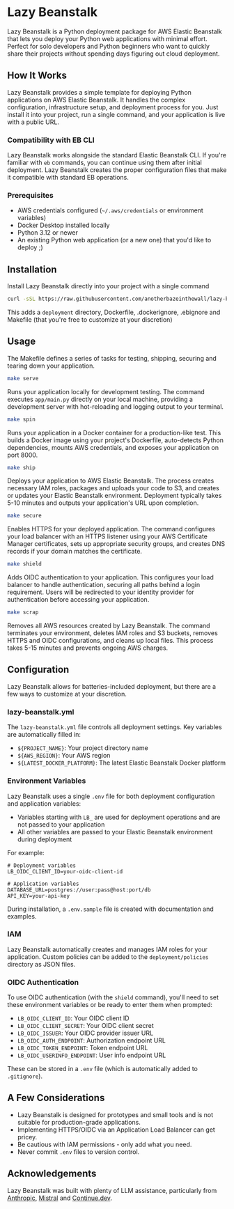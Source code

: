 # Lazy Beanstalk

Lazy Beanstalk is a Python deployment package for AWS Elastic Beanstalk that lets you deploy your Python web applications with minimal effort. Perfect for solo developers and Python beginners who want to quickly share their projects without spending days figuring out cloud deployment.

## How It Works

Lazy Beanstalk provides a simple template for deploying Python applications on AWS Elastic Beanstalk. It handles the complex configuration, infrastructure setup, and deployment process for you. Just install it into your project, run a single command, and your application is live with a public URL.

### Compatibility with EB CLI

Lazy Beanstalk works alongside the standard Elastic Beanstalk CLI. If you're familiar with `eb` commands, you can continue using them after initial deployment. Lazy Beanstalk creates the proper configuration files that make it compatible with standard EB operations.

### Prerequisites

- AWS credentials configured (`~/.aws/credentials` or environment variables)
- Docker Desktop installed locally 
- Python 3.12 or newer
- An existing Python web application (or a new one) that you'd like to deploy ;) 

## Installation

Install Lazy Beanstalk directly into your project with a single command 

```bash
curl -sSL https://raw.githubusercontent.com/anotherbazeinthewall/lazy-beanstalk/main/installer.sh | bash
```

This adds a `deployment` directory, Dockerfile, .dockerignore, .ebignore and Makefile (that you're free to customize at your discretion)

## Usage

The Makefile defines a series of tasks for testing, shipping, securing and tearing down your application. 
```bash
make serve
```
Runs your application locally for development testing. The command executes `app/main.py` directly on your local machine, providing a development server with hot-reloading and logging output to your terminal.
```bash
make spin
```
Runs your application in a Docker container for a production-like test. This builds a Docker image using your project's Dockerfile, auto-detects Python dependencies, mounts AWS credentials, and exposes your application on port 8000.
```bash
make ship
```
Deploys your application to AWS Elastic Beanstalk. The process creates necessary IAM roles, packages and uploads your code to S3, and creates or updates your Elastic Beanstalk environment. Deployment typically takes 5-10 minutes and outputs your application's URL upon completion.
```bash
make secure
```
Enables HTTPS for your deployed application. The command configures your load balancer with an HTTPS listener using your AWS Certificate Manager certificates, sets up appropriate security groups, and creates DNS records if your domain matches the certificate.
```bash
make shield
```
Adds OIDC authentication to your application. This configures your load balancer to handle authentication, securing all paths behind a login requirement. Users will be redirected to your identity provider for authentication before accessing your application.
```bash
make scrap
```
Removes all AWS resources created by Lazy Beanstalk. The command terminates your environment, deletes IAM roles and S3 buckets, removes HTTPS and OIDC configurations, and cleans up local files. This process takes 5-15 minutes and prevents ongoing AWS charges.

## Configuration

Lazy Beanstalk allows for batteries-included deployment, but there are a few ways to customize at your discretion. 

### lazy-beanstalk.yml

The `lazy-beanstalk.yml` file controls all deployment settings. Key variables are automatically filled in:

- `${PROJECT_NAME}`: Your project directory name
- `${AWS_REGION}`: Your AWS region
- `${LATEST_DOCKER_PLATFORM}`: The latest Elastic Beanstalk Docker platform

### Environment Variables

Lazy Beanstalk uses a single `.env` file for both deployment configuration and application variables:

- Variables starting with `LB_` are used for deployment operations and are not passed to your application
- All other variables are passed to your Elastic Beanstalk environment during deployment

For example:
```
# Deployment variables
LB_OIDC_CLIENT_ID=your-oidc-client-id

# Application variables
DATABASE_URL=postgres://user:pass@host:port/db
API_KEY=your-api-key
```

During installation, a `.env.sample` file is created with documentation and examples.

### IAM

Lazy Beanstalk automatically creates and manages IAM roles for your application. Custom policies can be added to the `deployment/policies` directory as JSON files.

### OIDC Authentication

To use OIDC authentication (with the `shield` command), you'll need to set these environment variables or be ready to enter them when prompted:

- `LB_OIDC_CLIENT_ID`: Your OIDC client ID
- `LB_OIDC_CLIENT_SECRET`: Your OIDC client secret
- `LB_OIDC_ISSUER`: Your OIDC provider issuer URL
- `LB_OIDC_AUTH_ENDPOINT`: Authorization endpoint URL
- `LB_OIDC_TOKEN_ENDPOINT`: Token endpoint URL
- `LB_OIDC_USERINFO_ENDPOINT`: User info endpoint URL

These can be stored in a `.env` file (which is automatically added to `.gitignore`).

## A Few Considerations

- Lazy Beanstalk is designed for prototypes and small tools and is not suitable for production-grade applications.
- Implementing HTTPS/OIDC via an Application Load Balancer can get pricey. 
- Be cautious with IAM permissions - only add what you need.
- Never commit `.env` files to version control.

## Acknowledgements

Lazy Beanstalk was built with plenty of LLM assistance, particularly from [Anthropic](https://github.com/anthropics), [Mistral](https://github.com/mistralai) and [Continue.dev](https://github.com/continuedev/continue).